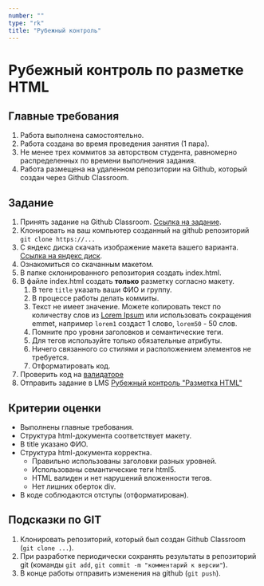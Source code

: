 ```yaml
---
number: ""
type: "rk"
title: "Рубежный контроль"
---
```


# Рубежный контроль по разметке HTML

## Главные требования

1. Работа выполнена самостоятельно.
1. Работа создана во время проведения занятия (1 пара).
1. Не менее трех коммитов за авторством студента, равномерно распределенных по времени выполнения задания.
1. Работа размещена на удаленном репозитории на Github, который создан через Github Classroom.

## Задание

1. Принять задание на Github Classroom. [Ссылка на задание](https://classroom.github.com/a/f5AOBPTx).
1. Клонировать на ваш компьютер созданный на github репозиторий `git clone https://...`
1. С яндекс диска скачать изображение макета вашего варианта. [Ссылка на яндекс диск](https://disk.yandex.ru/d/svA6J_9BqJvZUA).
1. Ознакомиться со скачанным макетом.
1. В папке склонированного репозитория создать index.html.
1. В файле index.html создать **только** разметку согласно макету.
   1. В теге `title` указать ваши ФИО и группу.
   1. В процессе работы делать коммиты.
   1. Текст не имеет значение. Можете копировать текст по количеству слов из [Lorem Ipsum](https://ru.lipsum.com/feed/html) или использовать сокращения emmet, например `lorem1` создаст 1 слово, `lorem50` - 50 слов.
   1. Помните про уровни заголовков и семантические теги.
   1. Для тегов используйте только обязательные атрибуты.
   1. Ничего связанного со стилями и расположением элементов не требуется.
   1. Отформатировать код.
1. Проверить код на [валидаторе](https://validator.w3.org/)
1. Отправить задание в LMS [Рубежный контроль "Разметка HTML"](https://online.mospolytech.ru/mod/assign/view.php?id=412013)

## Критерии оценки

- Выполнены главные требования.
- Структура html-документа соответствует макету.
- В title указано ФИО.
- Структура html-документа корректна.
  - Правильно использованы заголовки разных уровней.
  - Использованы семантические теги html5.
  - HTML валиден и нет нарушений вложенности тегов.
  - Нет лишних оберток div.
- В коде соблюдаются отступы (отформатирован).

## Подсказки по GIT

1. Клонировать репозиторий, который был создан Github Classroom (`git clone ...`).
1. При разработке периодически сохранять результаты в репозиторий git (команды `git add`, `git commit -m "комментарий к версии"`).
1. В конце работы отправить изменения на github (`git push`).
